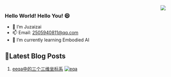 <!-- https://github.com/anuraghazra/github-readme-stats -->
<image align="right" src="https://github-readme-stats.vercel.app/api?username=aqvq&show_icons=true&hide_title=true&theme=gradient" />

<!-- <image align="right" src="https://github-readme-stats.vercel.app/api/top-langs/?username=aqvq&layout=compact" /> 
[![Top Langs](https://github-readme-stats.vercel.app/api/top-langs/?username=aqvq&layout=compact)](https://github.com/anuraghazra/github-readme-stats)
[![Top Langs](https://github-readme-stats.vercel.app/api?username=aqvq&show_icons=true&hide_title=true&theme=gradient)](https://github.com/anuraghazra/github-readme-stats)
-->

### Hello World! Hello You! 😄

- 🔭 I’m Juzaizai
- 📫 Email: 2505940811@qq.com
- 🌱 I’m currently learning Embodied AI


## 📝Latest Blog Posts
<!-- issueTable -->

1. [eeqa中的三个三维坐标系](https://github.com/aqvq/aqvq/issues/1) [![eqa](https://img.shields.io/github/labels/aqvq/aqvq/eqa)](https://github.com/aqvq/aqvq/labels/eqa)
<!-- issueTable -->

<!--
**aqvq/aqvq** is a ✨ _special_ ✨ repository because its `README.md` (this file) appears on your GitHub profile.

Here are some ideas to get you started:



- 👯 I’m looking to collaborate on ...
- 🤔 I’m looking for help with ...
- 💬 Ask me about ...
- 📫 How to reach me: ...
- 😄 Pronouns: ...
- ⚡ Fun fact: ...
-->
